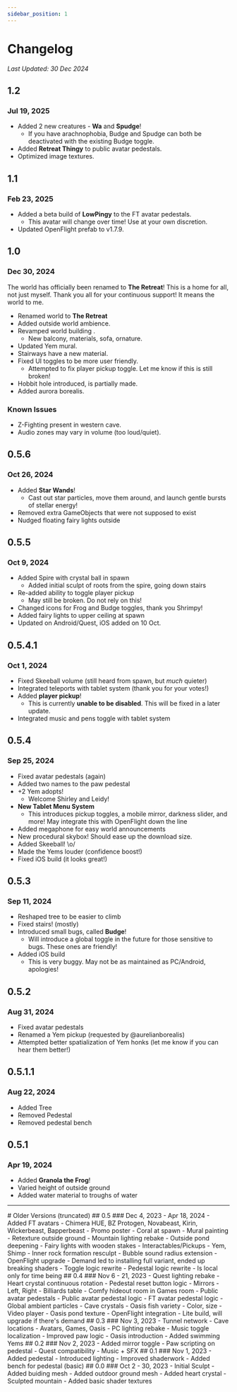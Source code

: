 ```yaml
---
sidebar_position: 1
---
```


# Changelog
*Last Updated: 30 Dec 2024*

## 1.2
### Jul 19, 2025
- Added 2 new creatures - **Wa** and **Spudge**! 
  - If you have arachnophobia, Budge and Spudge can both be deactivated with the existing Budge toggle.
- Added **Retreat Thingy** to public avatar pedestals.
- Optimized image textures.

## 1.1
### Feb 23, 2025
- Added a beta build of **LowPingy** to the FT avatar pedestals.
  - This avatar will change over time! Use at your own discretion.
- Updated OpenFlight prefab to v1.7.9.

## 1.0
### Dec 30, 2024
The world has officially been renamed to **The Retreat**! This is a home for all, not just myself. Thank you all for your continuous support! It means the world to me.

- Renamed world to **The Retreat**
- Added outside world ambience.
- Revamped world building .
  - New balcony, materials, sofa, ornature.
- Updated Yem mural.
- Stairways have a new material.
- Fixed UI toggles to be more user friendly.
  - Attempted to fix player pickup toggle. Let me know if this is still broken!
- Hobbit hole introduced, is partially made.
- Added aurora borealis.

### Known Issues
- Z-Fighting present in western cave.
- Audio zones may vary in volume (too loud/quiet).

## 0.5.6
### Oct 26, 2024
- Added **Star Wands**!
  - Cast out star particles, move them around, and launch gentle bursts of stellar energy!
- Removed extra GameObjects that were not supposed to exist
- Nudged floating fairy lights outside

## 0.5.5
### Oct 9, 2024
- Added Spire with crystal ball in spawn
  - Added initial sculpt of roots from the spire, going down stairs
- Re-added ability to toggle player pickup
  - May still be broken. Do not rely on this!
- Changed icons for Frog and Budge toggles, thank you Shrimpy!
- Added fairy lights to upper ceiling at spawn
- Updated on Android/Quest, iOS added on 10 Oct.

## 0.5.4.1
### Oct 1, 2024
- Fixed Skeeball volume (still heard from spawn, but *much* quieter)
- Integrated teleports with tablet system (thank you for your votes!)
- Added **player pickup**!
  - This is currently **unable to be disabled**. This will be fixed in a later update.
- Integrated music and pens toggle with tablet system

## 0.5.4
### Sep 25, 2024
- Fixed avatar pedestals (again)
- Added two names to the paw pedestal
- +2 Yem adopts!
	- Welcome Shirley and Leidy!
- **New Tablet Menu System**
	- This introduces pickup toggles, a mobile mirror, darkness slider, and more! May integrate this with OpenFlight down the line
- Added megaphone for easy world announcements
- New procedural skybox! Should ease up the download size.
- Added Skeeball! \o/
- Made the Yems louder (confidence boost!)
- Fixed iOS build (it looks great!)

## 0.5.3
### Sep 11, 2024
- Reshaped tree to be easier to climb
- Fixed stairs! (mostly)
- Introduced small bugs, called **Budge**!
	- Will introduce a global toggle in the future for those sensitive to bugs. These ones are friendly!
- Added iOS build
	- This is very buggy. May not be as maintained as PC/Android, apologies!

## 0.5.2
### Aug 31, 2024
- Fixed avatar pedestals
- Renamed a Yem pickup (requested by @aurelianborealis)
- Attempted better spatialization of Yem honks (let me know if you can hear them better!)

## 0.5.1.1
### Aug 22, 2024
- Added Tree
- Removed Pedestal
- Removed pedestal bench

## 0.5.1
### Apr 19, 2024
- Added **Granola the Frog**!
- Varied height of outside ground
- Added water material to troughs of water

<hr></hr>
# Older Versions (truncated)
## 0.5
### Dec 4, 2023 - Apr 18, 2024
- Added FT avatars
	- Chimera HUE, BZ Protogen, Novabeast, Kirin, Wickerbeast, Bapperbeast
- Promo poster
- Coral at spawn
- Mural painting
- Retexture outside ground
- Mountain lighting rebake
- Outside pond deepening
- Fairy lights with wooden stakes
- Interactables/Pickups
	- Yem, Shimp
- Inner rock formation resculpt
- Bubble sound radius extension
- OpenFlight upgrade
	- Demand led to installing full variant, ended up breaking shaders
- Toggle logic rewrite
- Pedestal logic rewrite
	- Is local only for time being
## 0.4
### Nov 6 - 21, 2023
- Quest lighting rebake
- Heart crystal continuous rotation
- Pedestal reset button logic
- Mirrors
	- Left, Right
- Billiards table
- Comfy hideout room in Games room
- Public avatar pedestals
	- Public avatar pedestal logic
	- FT avatar pedestal logic
- Global ambient particles
- Cave crystals
- Oasis fish variety
	- Color, size
- Video player
- Oasis pond texture
- OpenFlight integration
	- Lite build, will upgrade if there's demand
## 0.3
### Nov 3, 2023
- Tunnel network
- Cave locations
	- Avatars, Games, Oasis
- PC lighting rebake
- Music toggle localization
- Improved paw logic
- Oasis introduction
	- Added swimming Yems
## 0.2
### Nov 2, 2023
- Added mirror toggle
- Paw scripting on pedestal
- Quest compatibility
- Music + SFX
## 0.1
### Nov 1, 2023
- Added pedestal
- Introduced lighting
- Improved shaderwork
- Added bench for pedestal (basic)
## 0.0
### Oct 2 - 30, 2023
- Initial Sculpt
- Added buiding mesh
- Added outdoor ground mesh
- Added heart crystal
- Sculpted mountain
- Added basic shader textures
